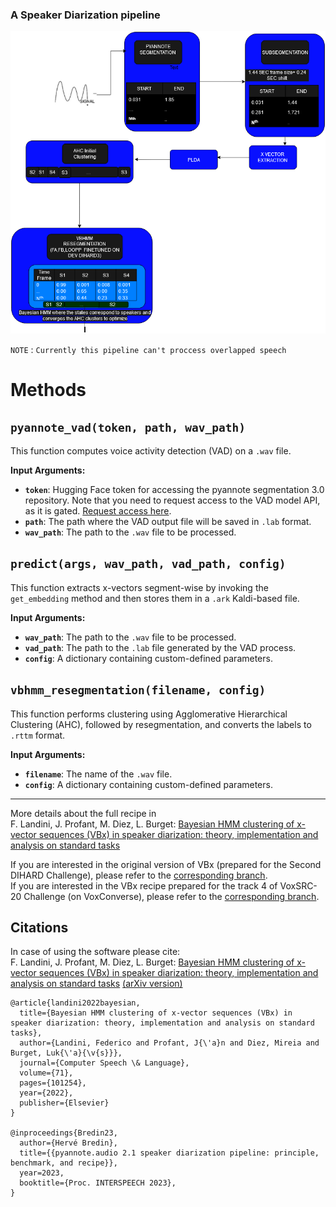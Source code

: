 ### A Speaker Diarization pipeline 
<p align="center"><img src="info/vbx_without_overlap.png" alt="Illustration of pipeline." width="1200"/></p>

`NOTE` : `Currently this pipeline can't proccess overlapped speech`
# Methods

## `pyannote_vad(token, path, wav_path)`
This function computes voice activity detection (VAD) on a `.wav` file.

**Input Arguments:**

- **`token`**: Hugging Face token for accessing the pyannote segmentation 3.0 repository. Note that you need to request access to the VAD model API, as it is gated. [Request access here](https://huggingface.co/pyannote/segmentation-3.0).
- **`path`**: The path where the VAD output file will be saved in `.lab` format.
- **`wav_path`**: The path to the `.wav` file to be processed.

## `predict(args, wav_path, vad_path, config)`
This function extracts x-vectors segment-wise by invoking the `get_embedding` method and then stores them in a `.ark` Kaldi-based file.

**Input Arguments:**

- **`wav_path`**: The path to the `.wav` file to be processed.
- **`vad_path`**: The path to the `.lab` file generated by the VAD process.
- **`config`**: A dictionary containing custom-defined parameters.

## `vbhmm_resegmentation(filename, config)`
This function performs clustering using Agglomerative Hierarchical Clustering (AHC), followed by resegmentation, and converts the labels to `.rttm` format.

**Input Arguments:**

- **`filename`**: The name of the `.wav` file.
- **`config`**: A dictionary containing custom-defined parameters.

---

More details about the full recipe in\
F. Landini, J. Profant, M. Diez, L. Burget: [Bayesian HMM clustering of x-vector sequences (VBx) in speaker diarization: theory, implementation and analysis on standard tasks](https://www.sciencedirect.com/science/article/pii/S0885230821000619)

If you are interested in the original version of VBx (prepared for the Second DIHARD Challenge), please refer to the [corresponding branch](https://github.com/BUTSpeechFIT/VBx/tree/v1.0_DIHARDII).\
If you are interested in the VBx recipe prepared for the track 4 of VoxSRC-20 Challenge (on VoxConverse), please refer to the [corresponding branch](https://github.com/BUTSpeechFIT/VBx/tree/v1.1_VoxConverse2020).


## Citations
In case of using the software please cite:\
F. Landini, J. Profant, M. Diez, L. Burget: [Bayesian HMM clustering of x-vector sequences (VBx) in speaker diarization: theory, implementation and analysis on standard tasks](https://www.sciencedirect.com/science/article/pii/S0885230821000619) [(arXiv version)](https://arxiv.org/abs/2012.14952)
```
@article{landini2022bayesian,
  title={Bayesian HMM clustering of x-vector sequences (VBx) in speaker diarization: theory, implementation and analysis on standard tasks},
  author={Landini, Federico and Profant, J{\'a}n and Diez, Mireia and Burget, Luk{\'a}{\v{s}}},
  journal={Computer Speech \& Language},
  volume={71},
  pages={101254},
  year={2022},
  publisher={Elsevier}
}

@inproceedings{Bredin23,
  author={Hervé Bredin},
  title={{pyannote.audio 2.1 speaker diarization pipeline: principle, benchmark, and recipe}},
  year=2023,
  booktitle={Proc. INTERSPEECH 2023},
}
```
